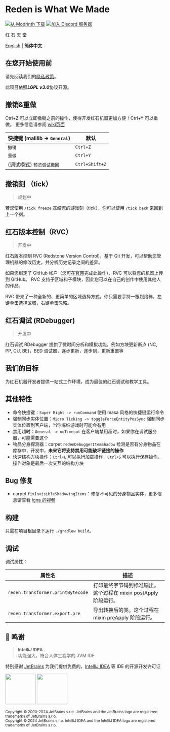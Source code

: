 # Reden is What We Made

[![从 Modrinth 下载](https://img.shields.io/modrinth/dt/reden?style=flat-square&label=Modrinth)](https://modrinth.com/mod/reden)
[![加入 Discord 服务器](https://img.shields.io/discord/1140304794976792707?logo=discord&label=discord)](https://discord.gg/fCxmEyFgAd)

红 石 天 堂

[English](./README.md) | **简体中文**

## 在您开始使用前
请先阅读我们的[隐私政策](./PRIVACY.md)。

此项目依照***LGPL v3.0***协议开源。

## 撤销&重做

Ctrl+Z 可以立即撤销之前的操作，使得开发红石机器更加方便！Ctrl+Y 可以重做。
更多信息请参阅 [wiki页面](https://wiki.redenmc.com/Undo-and-Redo)


|  快捷键 (malilib -> `General`) |    默认     |
|---------------------------------|----------------|
|                          `撤销` |    `Ctrl+Z`    |
|                          `重做` |    `Ctrl+Y`    |
|         (调试模式) `预览调试撤回` | `Ctrl+Shift+Z` |




## 撤销刻 （tick）
> 规划中

若您使用 `/tick freeze` 冻结您的游戏刻（tick），你可以使用 `/tick back` 来回到上一个刻。

## 红石版本控制（RVC）
> 开发中

红石版本控制 RVC (Redstone Version Control)，基于 Git 开发，可以帮助您管理机器的修改历史，并分析历史记录之间的差异。

如果您绑定了 GitHub 帐户（您可在[官网](https://redenmc.com)完成此操作），RVC 可以将您的机器上传到 GitHub。 RVC 支持子区域和子模块，因此您可以在自己的创作中使用其他人的作品。

RVC 带来了一种全新的、更简单的区域选择方式。你只需要手持一根烈焰棒，左键单击选择区域，右键单击忽略。


## 红石调试 (RDebugger)
> 开发中

红石调试 RDebugger 提供了微时间分析和模拟功能，例如方块更新断点 (NC, PP, CU, BE)，BED 调试器，逐步更新，逐步刻，更新重置等


## 我们的目标

为红石机器开发者提供一站式工作环境，成为最佳的红石调试和教学工具。

## 其他特性

+ 命令快捷键：`Super Right -> runCommand` 使用 masa 风格的快捷键运行命令
+ 强制同步实体位置：`Micro Ticking -> toggleForceEntityPosSync` 强制同步实体位置到客户端，当你冻结游戏时可能会有用
+ 禁用超时：`General -> noTimeout` 在客户端禁用超时，如果你在调试服务器，可能需要这个
+ 物品分身探测器：carpet `redenDebuggerItemShadow` 检测是否有分身物品在库存中，开发中，**未来它将支持禁用可能破坏链接的操作**
+ 快速结构方块操作：`Ctrl+L` 可以执行加载操作，`Ctrl+S` 可以执行保存操作。操作对象是最后一次交互的结构方块

## Bug 修复

+ carpet `fixInvisibleShadowingItems`：修复不可见的分身物品实体，更多信息请查看 [Igna 的视频](https://www.youtube.com/watch?v=HSOSWHIg7Mk)

## 构建

只需在项目根目录下运行 `./gradlew build`。

## 调试

调试属性：

| 属性名                               | 描述                                       |
|-----------------------------------|------------------------------------------|
| `reden.transformer.printBytecode` | 打印最终字节码到标准输出。这个过程在 mixin postApply 阶段运行。 |
| `reden.transformer.export.pre`    | 导出转换后的类。这个过程在 mixin preApply 阶段运行。       |

## 🎊 鸣谢

> <span style="font-size: 0.96em">**IntelliJ IDEA**</span><br/>功能强大，符合人体工程学的 JVM IDE

特别感谢 [JetBrains](https://www.jetbrains.com/) 为我们提供免费的，[IntelliJ IDEA](https://www.jetbrains.com/idea/) 等 IDE 的开源开发许可证

[<img src="https://resources.jetbrains.com/storage/products/company/brand/logos/jb_beam.png" height="96"/>](https://www.jetbrains.com/)
[<img src="https://resources.jetbrains.com/storage/products/company/brand/logos/IntelliJ_IDEA.png" height="96"/>](https://www.jetbrains.com/idea/)

<sup>Copyright © 2000-2024 JetBrains s.r.o. JetBrains and the JetBrains logo are registered trademarks of JetBrains s.r.o.</sup>
<br/>
<sup>Copyright © 2024 JetBrains s.r.o. IntelliJ IDEA and the IntelliJ IDEA logo are registered trademarks of JetBrains s.r.o.</sup>
